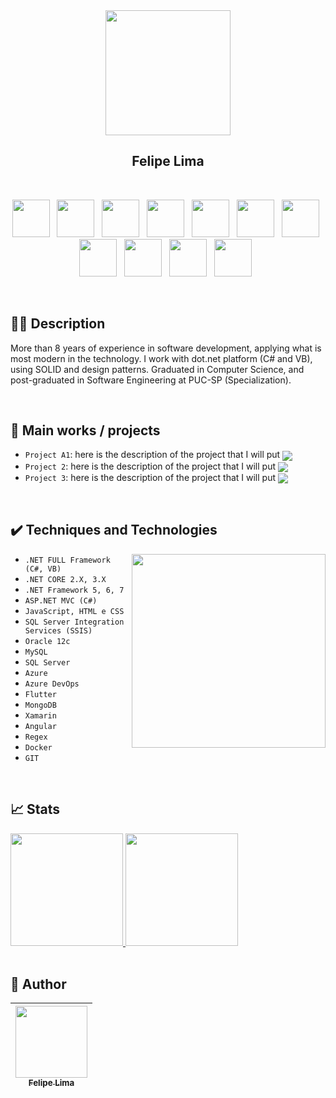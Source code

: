 <center> 
<img src="https://user-images.githubusercontent.com/20684484/212375608-804dbd0c-9acf-4aa0-847f-a717c6cbf0a5.png" width="200" align="center">
<h2></h2>

## Felipe Lima


<br>


<link rel="stylesheet" href="https://cdn.jsdelivr.net/gh/devicons/devicon@v2.14.0/devicon.min.css">

<img width="60" src="https://cdn.jsdelivr.net/gh/devicons/devicon/icons/csharp/csharp-original.svg">&nbsp;&nbsp;
<img width="60" src="https://cdn.jsdelivr.net/gh/devicons/devicon/icons/dotnetcore/dotnetcore-original.svg">&nbsp;&nbsp;
<img width="60" src="https://cdn.jsdelivr.net/gh/devicons/devicon/icons/angularjs/angularjs-plain.svg">&nbsp;&nbsp;
<img width="60" src="https://cdn.jsdelivr.net/gh/devicons/devicon/icons/git/git-original.svg">&nbsp;&nbsp;
<img width="60" src="https://cdn.jsdelivr.net/gh/devicons/devicon/icons/visualstudio/visualstudio-plain.svg">&nbsp;&nbsp;
<img width="60" src="https://cdn.jsdelivr.net/gh/devicons/devicon/icons/vscode/vscode-original.svg">&nbsp;&nbsp;
<img width="60" src="https://cdn.jsdelivr.net/gh/devicons/devicon/icons/docker/docker-original-wordmark.svg">&nbsp;&nbsp;
<img width="60" src="https://cdn.jsdelivr.net/gh/devicons/devicon/icons/azure/azure-original.svg">&nbsp;&nbsp;
<img width="60" src="https://cdn.jsdelivr.net/gh/devicons/devicon/icons/typescript/typescript-plain.svg">&nbsp;&nbsp;
<img width="60" src="https://cdn.jsdelivr.net/gh/devicons/devicon/icons/mongodb/mongodb-original.svg">&nbsp;&nbsp;
<img width="60" src="https://cdn.jsdelivr.net/gh/devicons/devicon/icons/microsoftsqlserver/microsoftsqlserver-plain.svg">&nbsp;&nbsp;
 
</center>
<br>

## 👨‍💻 Description

More than 8 years of experience in software development, applying what is most modern in the technology. I work with dot.net platform (C# and VB), using SOLID and design patterns. Graduated in Computer Science, and post-graduated in Software Engineering at PUC-SP (Specialization).

<br>

## 💼 Main works / projects

- `Project A1`: here is the description of the project that I will put <img src="https://img.shields.io/badge/STATUS-COMPLETE-blue" align="center" >
- `Project 2`: here is the description of the project that I will put <img src="https://img.shields.io/badge/STATUS-WORKING-green" align="center" >
- `Project 3`: here is the description of the project that I will put <img src="https://img.shields.io/badge/STATUS-STOPED-red" align="center" >

<br>


## ✔️ Techniques and Technologies

<img width="310" align="right" src="https://user-images.githubusercontent.com/20684484/212372993-1548503f-2306-4e29-990f-2b8a31e33bc8.png">



- ``.NET FULL Framework (C#, VB)``
- ``.NET CORE 2.X, 3.X``
- ``.NET Framework 5, 6, 7``
- ``ASP.NET MVC (C#)``
- ``JavaScript, HTML e CSS``
- ``SQL Server Integration Services (SSIS)``
- ``Oracle 12c``
- ``MySQL``
- ``SQL Server``
- ``Azure``
- ``Azure DevOps``
- ``Flutter``
- ``MongoDB``
- ``Xamarin``
- ``Angular``
- ``Regex``
- ``Docker``
- ``GIT``



<!---
felip3fl/felip3fl is a ✨ special ✨ repository because its `README.md` (this file) appears on your GitHub profile.
You can click the Preview link to take a look at your changes.
--->

<br>

## 📈 Stats

<a href="https://github.com/felip3fl">
 <img height="180em" src="https://github-readme-stats-eight-theta.vercel.app/api?username=felip3fl&show_icons=true&include_all_commits=true&count_private=true"/>
 <img height="180em" src="https://github-readme-stats-eight-theta.vercel.app/api/top-langs/?username=felip3fl&layout=compact&langs_count=8"/>
</a>

<br>
<br>

## 📒 Author

| [<img src="https://user-images.githubusercontent.com/20684484/212379017-e56ad9f2-6351-447d-afc1-1f5286ae7191.jpg" width=115><br><sub>Felipe Lima</sub>](https://github.com/felip3fl) | 
| :---: 



<br>
